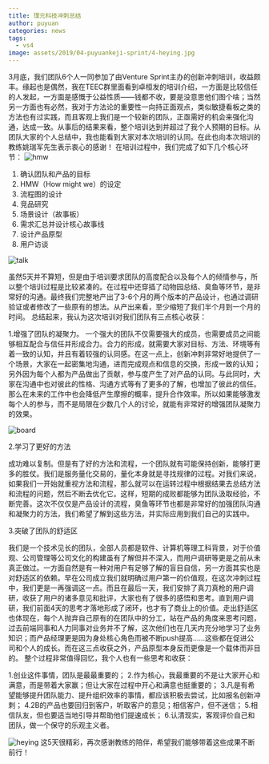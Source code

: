 ```yaml
---
title: 璞元科技冲刺总结
author: puyuan
categories: news
tags:
  - vs4
image: assets/2019/04-puyuankeji-sprint/4-heying.jpg
---
```

3月底，我们团队6个人一同参加了由Venture Sprint主办的创新冲刺培训，收益颇丰。缘起也是偶然，我在TEEC群里面看到卓桓发的培训介绍，一方面是比较信任的人发起，一方面是感慨于公益性质——钱都不收，要是没意思他们图个啥；当然另一方面也有必然，我对于方法论的重要性一向持正面观点，类似敏捷看板之类的方法也有过实践，而且客观上我们是一个较新的团队，正亟需好的机会来强化沟通，达成一致。从事后的结果来看，整个培训达到并超过了我个人预期的目标。从团队大家的个人总结中，我也能看到大家对本次培训的认同。在此也向本次培训的教练姚瑞军先生表示衷心的感谢！
在培训过程中，我们完成了如下几个核心环节：
![hmw](/assets/2019/04-puyuankeji-sprint/1-hmw.jpg)

1. 确认团队和产品的目标
2. HMW（How might we）的设定
3. 流程图的设计
4. 竞品研究
5. 场景设计（故事板）
6. 需求汇总并设计核心故事线
7. 设计产品原型
8. 用户访谈

![talk](/assets/2019/04-puyuankeji-sprint/2-talk.jpg)

虽然5天并不算短，但是由于培训要求团队的高度配合以及每个人的倾情参与，所以整个培训过程是比较紧凑的。在过程中还穿插了动物园总结、臭鱼等环节，是非常好的沟通。最终我们完整地产出了3-6个月的两个版本的产品设计，也通过调研验证或者修改了一些原有的想法。从产出来看，至少缩短了我们半个月到一个月的时间。
总结起来，我认为这次培训对我们团队有三点核心收获：

1.增强了团队的凝聚力。
一个强大的团队不仅需要强大的成员，也需要成员之间能够相互配合与信任并形成合力。合力的形成，就需要大家对目标、方法、环境等有着一致的认知，并且有着较强的认同感。在这一点上，创新冲刺非常好地提供了一个场景，大家在一起密集地沟通，进而完成观点和信息的交换，形成一致的认知；另外因为每个人都为产品做出了贡献，参与度产生了对产品的认同。与此同时，大家在沟通中也对彼此的性格、沟通方式等有了更多的了解，也增加了彼此的信任。那么在未来的工作中也会降低产生摩擦的概率，提升合作效率。所以如果能够激发每个人的参与，而不是局限在少数几个人的讨论，就能有非常好的增强团队凝聚力的效果。

![board](/assets/2019/04-puyuankeji-sprint/3-board.jpg)

2.学习了更好的方法

成功难以复制。但是有了好的方法和流程，一个团队就有可能保持创新，能够打更多的胜仗。我们是服务量化交易的，量化本身就是寻找规律的过程。对我们来说，如果我们一开始就重视方法和流程，那么就可以在运转过程中根据结果去总结方法和流程的问题，然后不断去优化它。这样，短期的成败都能够为团队汲取经验，不断完善。这次不仅仅是产品设计的流程，臭鱼等环节也都是非常好的加强团队沟通和凝聚力的方法，我们希望了解到这些方法，并实际应用到我们自己的实践中。

3.突破了团队的舒适区

我们是一个技术见长的团队，全部人员都是软件、计算机等理工科背景，对于价值观、公司管理等公司文化的构建虽有了解但并不深入，而用户调研等更是之前从未真正做过。一方面自然是有一种对用户有足够了解的盲目自信，另一方面其实也是对舒适区的依赖。早在公司成立我们就明确过用户第一的价值观，在这次冲刺过程中，我们更是一再强调这一点。而且在最后一天，我们安排了真刀真枪的用户调研，收获了用户的诸多意见和批评，大家也有了很多的感悟和思考。直到用户调研，我们前面4天的思考才落地形成了闭环，也才有了商业上的价值。走出舒适区也体现在，每个人抛弃自己原有的在团队中的分工，站在产品的角度来思考问题，过去前端同事和人力同事对业务并不了解，这次他们也在几天内充分地学习了业务知识；而产品经理更是因为身处核心角色而被不断push提高……这些都在促进公司和个人的成长。而在这三点收获之外，产品原型本身反而更像是一个载体而非目的。
整个过程非常值得回忆，我个人也有一些思考和收获：

1.创业这件事情，团队是最最重要的；
2.作为核心，我最重要的不是让大家开心和满意，而是带着大家赢；但让大家在过程中开心和满意也挺重要的；
3.凡是有希望能够提升团队能力、提升组织效率的事情，都应该积极去尝试，比如报名创新冲刺；
4.2B的产品也要回归到客户，听取客户的意见；相信客户，但不迷信；
5.相信队友，但也要适当地引导并帮助他们提速成长；
6.认清现实，客观评价自己和团队，做一个保守的乐观主义者。

![heying](/assets/2019/04-puyuankeji-sprint/4-heying.jpg)
这5天很精彩，再次感谢教练的陪伴，希望我们能够带着这些成果不断前行！
